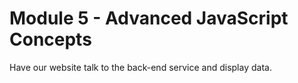 # Module 5 - Advanced JavaScript Concepts

Have our website talk to the back-end service and display data.

